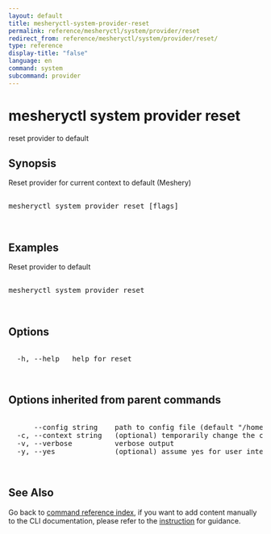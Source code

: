 ```yaml
---
layout: default
title: mesheryctl-system-provider-reset
permalink: reference/mesheryctl/system/provider/reset
redirect_from: reference/mesheryctl/system/provider/reset/
type: reference
display-title: "false"
language: en
command: system
subcommand: provider
---
```


# mesheryctl system provider reset

reset provider to default

## Synopsis

Reset provider for current context to default (Meshery)
<pre class='codeblock-pre'>
<div class='codeblock'>
mesheryctl system provider reset [flags]

</div>
</pre> 

## Examples

Reset provider to default
<pre class='codeblock-pre'>
<div class='codeblock'>
mesheryctl system provider reset

</div>
</pre> 

## Options

<pre class='codeblock-pre'>
<div class='codeblock'>
  -h, --help   help for reset

</div>
</pre>

## Options inherited from parent commands

<pre class='codeblock-pre'>
<div class='codeblock'>
      --config string    path to config file (default "/home/runner/.meshery/config.yaml")
  -c, --context string   (optional) temporarily change the current context.
  -v, --verbose          verbose output
  -y, --yes              (optional) assume yes for user interactive prompts.

</div>
</pre>

## See Also

Go back to [command reference index](/reference/mesheryctl/), if you want to add content manually to the CLI documentation, please refer to the [instruction](/project/contributing/contributing-cli#preserving-manually-added-documentation) for guidance.
